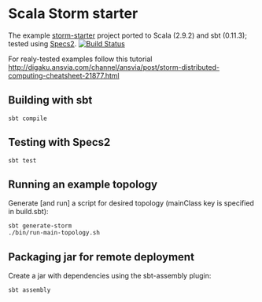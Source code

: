 # Scala Storm starter

The example [storm-starter](https://github.com/nathanmarz/storm-starter) project ported to Scala (2.9.2) and sbt (0.11.3); tested using [Specs2](http://etorreborre.github.com/specs2/). [![Build Status](https://secure.travis-ci.org/paulfryzel/scala-storm-starter.png?branch=master)](http://travis-ci.org/paulfryzel/scala-storm-starter)

For realy-tested examples follow this tutorial http://digaku.ansvia.com/channel/ansvia/post/storm-distributed-computing-cheatsheet-21877.html


## Building with sbt

    sbt compile
    
## Testing with Specs2

    sbt test

## Running an example topology

Generate [and run] a script for desired topology (mainClass key is specified in build.sbt):

    sbt generate-storm
    ./bin/run-main-topology.sh
    
## Packaging jar for remote deployment

Create a jar with dependencies using the sbt-assembly plugin:

    sbt assembly